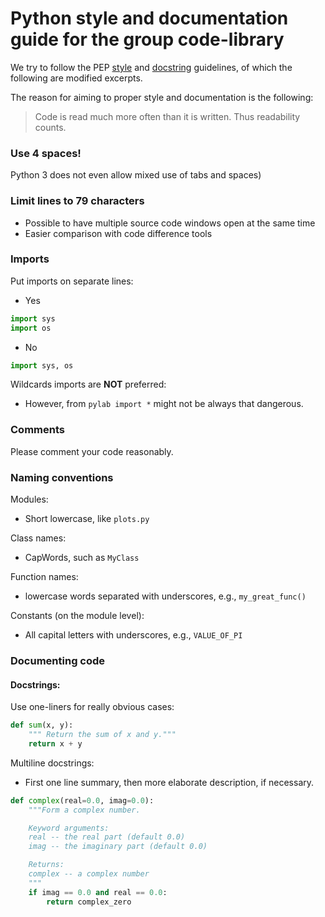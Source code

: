 # Python style and documentation guide for the group code-library

We try to follow the PEP [style](http://legacy.python.org/dev/peps/pep-0008/) and [docstring](http://legacy.python.org/dev/peps/pep-0257/) guidelines, of which the following are modified excerpts.

The reason for aiming to proper style and documentation is the following:

> Code is read much more often than it is written.
> Thus readability counts.


### Use 4 spaces!
Python 3 does not even allow mixed use of tabs and spaces)

### Limit lines to 79 characters
* Possible to have multiple source code windows open at the same time
* Easier comparison with code difference tools


### Imports
Put imports on separate lines:

* Yes

```python
import sys
import os
```

*  No

```python
import sys, os
```

Wildcards imports are **NOT** preferred:
* However, from `pylab import *` might not be always that dangerous.


### Comments
Please comment your code reasonably.

### Naming conventions
Modules:

* Short lowercase, like `plots.py`

Class names:

* CapWords, such as `MyClass`

Function names:

* lowercase words separated with underscores, e.g., `my_great_func()`

Constants (on the module level):

* All capital letters with underscores, e.g., `VALUE_OF_PI`

### Documenting code

#### Docstrings:

Use one-liners for really obvious cases:

```python
def sum(x, y):
	""" Return the sum of x and y."""
	return x + y
```

Multiline docstrings:
* First one line summary, then more elaborate description, if necessary.

```python
def complex(real=0.0, imag=0.0):
    """Form a complex number.

    Keyword arguments:
    real -- the real part (default 0.0)
    imag -- the imaginary part (default 0.0)

    Returns:
    complex -- a complex number
    """
    if imag == 0.0 and real == 0.0:
        return complex_zero
```

